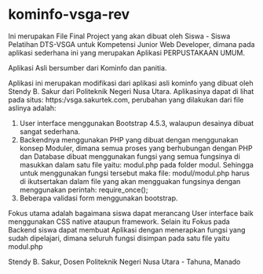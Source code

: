 # kominfo-vsga-rev
Ini merupakan File Final Project yang akan dibuat oleh Siswa - Siswa Pelatihan DTS-VSGA untuk Kompetensi Junior Web Developer, dimana pada aplikasi sederhana ini yang merupakan Aplikasi PERPUSTAKAAN UMUM.

Aplikasi Asli bersumber dari Kominfo dan panitia.

Aplikasi ini merupakan modifikasi dari aplikasi asli kominfo yang dibuat oleh Stendy B. Sakur dari Politeknik Negeri Nusa Utara.
Aplikasinya dapat di lihat pada situs: https:/vsga.sakurtek.com, perubahan yang dilakukan dari file aslinya adalah:
1. User interface menggunakan Bootstrap 4.5.3, walaupun desainya dibuat sangat sederhana.
2. Backendnya menggunakan PHP yang dibuat dengan menggunakan konsep Moduler, dimana semua proses yang berhubungan dengan PHP dan Database dibuat menggunakan fungsi yang semua fungsinya di masukkan dalam satu file yaitu: modul.php pada folder modul. Sehingga untuk menggunakan fungsi tersebut maka file: modul/modul.php harus di ikutsertakan dalam file yang akan mengguakan fungsinya dengan menggunakan perintah: require_once(); 
3. Beberapa validasi form menggunakan bootstrap.

Fokus utama adalah bagaimana siswa dapat merancang User interface baik menggunakan CSS native ataupun framework. Selain itu Fokus pada Backend siswa dapat membuat Aplikasi dengan menerapkan fungsi yang sudah dipelajari, dimana seluruh fungsi disimpan pada satu file yaitu modul.php

Stendy B. Sakur,
Dosen Politeknik Negeri Nusa Utara - Tahuna, Manado

